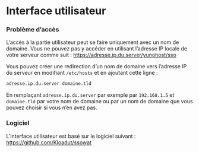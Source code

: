 # Interface utilisateur

### Problème d’accès

L’accès à la partie utilisateur peut se faire uniquement avec un nom de domaine. Vous ne pouvez pas y accéder en utilisant l’adresse IP locale de votre serveur comme suit : https://adresse.ip.du.server/yunohost/sso

Vous pouvez créer une redirection d’un nom de domaine vers l’adresse IP du serveur en modifiant `/etc/hosts` et en ajoutant cette ligne :

```bash
adresse.ip.du.server domaine.tld
```

En remplaçant `adresse.ip.du.server` par exemple par `192.168.1.5` et `domaine.tld` par votre nom de domaine ou par un nom de domaine que vous pouvez choisir si vous n’en avez pas.

### Logiciel

L’interface utilisateur est basé sur le logiciel suivant : https://github.com/Kloadut/ssowat
